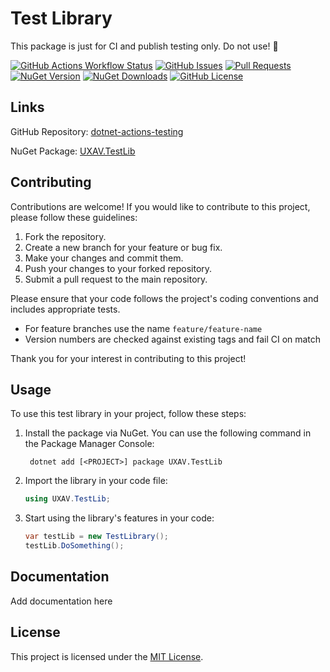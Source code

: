 # Test Library

This package is just for CI and publish testing only. Do not use! 🙂

[![GitHub Actions Workflow Status](https://img.shields.io/github/actions/workflow/status/mikejobson/dotnet-actions-testing/test.yml?branch=main&style=flat&logo=github&label=status)](https://github.com/mikejobson/dotnet-actions-testing/actions)
[![GitHub Issues](https://img.shields.io/github/issues/mikejobson/dotnet-actions-testing?style=flat&logo=github)](https://github.com/mikejobson/dotnet-actions-testing/issues)
[![Pull Requests](https://img.shields.io/github/issues-pr/mikejobson/dotnet-actions-testing?style=flat&logo=github)](https://github.com/mikejobson/dotnet-actions-testing/pulls)
[![NuGet Version](https://img.shields.io/nuget/v/UXAV.TestLib?style=flat&logo=nuget&link=https%3A%2F%2Fwww.nuget.org%2Fpackages%2FUXAV.TestLib)](https://www.nuget.org/packages/UXAV.TestLib)
[![NuGet Downloads](https://img.shields.io/nuget/dt/UXAV.TestLib?style=flat&logo=nuget)](https://www.nuget.org/packages/UXAV.TestLib)
[![GitHub License](https://img.shields.io/github/license/mikejobson/dotnet-actions-testing?style=flat)](LICENSE)

## Links

GitHub Repository: [dotnet-actions-testing](https://github.com/mikejobson/dotnet-actions-testing)

NuGet Package: [UXAV.TestLib](https://www.nuget.org/packages/UXAV.TestLib/)

## Contributing

Contributions are welcome! If you would like to contribute to this project, please follow these guidelines:

1. Fork the repository.
2. Create a new branch for your feature or bug fix.
3. Make your changes and commit them.
4. Push your changes to your forked repository.
5. Submit a pull request to the main repository.

Please ensure that your code follows the project's coding conventions and includes appropriate tests.

- For feature branches use the name `feature/feature-name`
- Version numbers are checked against existing tags and fail CI on match

Thank you for your interest in contributing to this project!

## Usage

To use this test library in your project, follow these steps:

1. Install the package via NuGet. You can use the following command in the Package Manager Console:

   ```
    dotnet add [<PROJECT>] package UXAV.TestLib
   ```

2. Import the library in your code file:

   ```csharp
   using UXAV.TestLib;
   ```

3. Start using the library's features in your code:
   ```csharp
   var testLib = new TestLibrary();
   testLib.DoSomething();
   ```

## Documentation

Add documentation here

## License

This project is licensed under the [MIT License](LICENSE).
